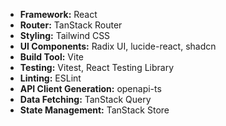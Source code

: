 
- **Framework:** React
- **Router:** TanStack Router
- **Styling:** Tailwind CSS
- **UI Components:** Radix UI, lucide-react, shadcn
- **Build Tool:** Vite
- **Testing:** Vitest, React Testing Library
- **Linting:** ESLint
- **API Client Generation:** openapi-ts
- **Data Fetching:** TanStack Query
- **State Management:** TanStack Store
